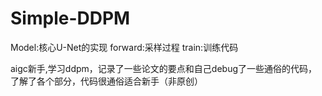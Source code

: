 # Simple-DDPM
Model:核心U-Net的实现
forward:采样过程
train:训练代码

aigc新手,学习ddpm，记录了一些论文的要点和自己debug了一些通俗的代码，了解了各个部分，代码很通俗适合新手（非原创）
